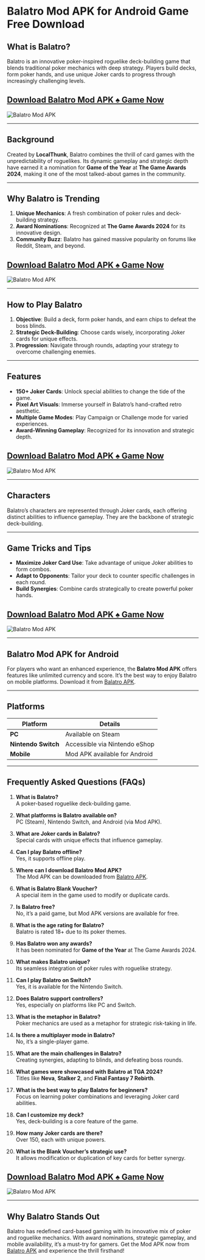 # Balatro Mod APK for Android Game Free Download

## What is Balatro?  
Balatro is an innovative poker-inspired roguelike deck-building game that blends traditional poker mechanics with deep strategy. Players build decks, form poker hands, and use unique Joker cards to progress through increasingly challenging levels.

## [Download Balatro Mod APK ♠️ Game Now](https://www.dogapk.com/games/paid/balatro-mod-apk-0-4-unlimited-currency-score/)
![Balatro Mod APK](https://play-lh.googleusercontent.com/IeJsinz87irFK4kWj8qVjy6uyuwmNpoGa0JET08CNeoumd7Qw8KOUFAE1iSX-wBfgA=w868)

---

## Background  
Created by **LocalThunk**, Balatro combines the thrill of card games with the unpredictability of roguelikes. Its dynamic gameplay and strategic depth have earned it a nomination for **Game of the Year** at **The Game Awards 2024**, making it one of the most talked-about games in the community.

---

## Why Balatro is Trending  
1. **Unique Mechanics**: A fresh combination of poker rules and deck-building strategy.  
2. **Award Nominations**: Recognized at **The Game Awards 2024** for its innovative design.  
3. **Community Buzz**: Balatro has gained massive popularity on forums like Reddit, Steam, and beyond.  

## [Download Balatro Mod APK ♠️ Game Now](https://www.dogapk.com/games/paid/balatro-mod-apk-0-4-unlimited-currency-score/)
![Balatro Mod APK](https://play-lh.googleusercontent.com/E9VzNlpxotPon4WKhQNAEMom1BHceqFlsXe-f8qTE6G2vG-4FP2Qqq8rha2k9X9RxKx8=w526-h296-rw)

---

## How to Play Balatro  
1. **Objective**: Build a deck, form poker hands, and earn chips to defeat the boss blinds.  
2. **Strategic Deck-Building**: Choose cards wisely, incorporating Joker cards for unique effects.  
3. **Progression**: Navigate through rounds, adapting your strategy to overcome challenging enemies.  

---

## Features  
- **150+ Joker Cards**: Unlock special abilities to change the tide of the game.  
- **Pixel Art Visuals**: Immerse yourself in Balatro’s hand-crafted retro aesthetic.  
- **Multiple Game Modes**: Play Campaign or Challenge mode for varied experiences.  
- **Award-Winning Gameplay**: Recognized for its innovation and strategic depth.  

## [Download Balatro Mod APK ♠️ Game Now](https://www.dogapk.com/paid/balatro-mod-apk-0-4-unlimited-currency-score/)
![Balatro Mod APK](https://play-lh.googleusercontent.com/Vu5aRdaCotyYPJBgNFqFPDGd06Bi5FKuPseDNhInukRPlIu6K7v3kZ4_FK1ikgeP5ro=w526-h296-rw)

---

## Characters  
Balatro’s characters are represented through Joker cards, each offering distinct abilities to influence gameplay. They are the backbone of strategic deck-building.

---

## Game Tricks and Tips  
- **Maximize Joker Card Use**: Take advantage of unique Joker abilities to form combos.  
- **Adapt to Opponents**: Tailor your deck to counter specific challenges in each round.  
- **Build Synergies**: Combine cards strategically to create powerful poker hands.  

## [Download Balatro Mod APK ♠️ Game Now](https://www.dogapk.com/paid/balatro-mod-apk-0-4-unlimited-currency-score/)
![Balatro Mod APK](https://play-lh.googleusercontent.com/Lu4edvvD16NtfHU5UUSnlpD09QnrVQxB_hiixai4glx_5LcFM4jNB3lJTTonGxS4c8A=w526-h296-rw)

---

## Balatro Mod APK for Android  
For players who want an enhanced experience, the **Balatro Mod APK** offers features like unlimited currency and score. It’s the best way to enjoy Balatro on mobile platforms. Download it from [Balatro APK](https://www.dogapk.com/paid/balatro-mod-apk-0-4-unlimited-currency-score/).

---

## Platforms  
| **Platform**          | **Details**                         |
|------------------------|-------------------------------------|
| **PC**                | Available on Steam                 |
| **Nintendo Switch**   | Accessible via Nintendo eShop      |
| **Mobile**            | Mod APK available for Android      |

---

## Frequently Asked Questions (FAQs)

1. **What is Balatro?**  
   A poker-based roguelike deck-building game.  

2. **What platforms is Balatro available on?**  
   PC (Steam), Nintendo Switch, and Android (via Mod APK).  

3. **What are Joker cards in Balatro?**  
   Special cards with unique effects that influence gameplay.  

4. **Can I play Balatro offline?**  
   Yes, it supports offline play.  

5. **Where can I download Balatro Mod APK?**  
   The Mod APK can be downloaded from [Balatro APK](https://www.dogapk.com/paid/balatro-mod-apk-0-4-unlimited-currency-score/).  

6. **What is Balatro Blank Voucher?**  
   A special item in the game used to modify or duplicate cards.  

7. **Is Balatro free?**  
   No, it’s a paid game, but Mod APK versions are available for free.  

8. **What is the age rating for Balatro?**  
   Balatro is rated 18+ due to its poker themes.  

9. **Has Balatro won any awards?**  
   It has been nominated for **Game of the Year** at The Game Awards 2024.  

10. **What makes Balatro unique?**  
    Its seamless integration of poker rules with roguelike strategy.  

11. **Can I play Balatro on Switch?**  
    Yes, it is available for the Nintendo Switch.  

12. **Does Balatro support controllers?**  
    Yes, especially on platforms like PC and Switch.  

13. **What is the metaphor in Balatro?**  
    Poker mechanics are used as a metaphor for strategic risk-taking in life.  

14. **Is there a multiplayer mode in Balatro?**  
    No, it’s a single-player game.  

15. **What are the main challenges in Balatro?**  
    Creating synergies, adapting to blinds, and defeating boss rounds.  

16. **What games were showcased with Balatro at TGA 2024?**  
    Titles like **Neva**, **Stalker 2**, and **Final Fantasy 7 Rebirth**.  

17. **What is the best way to play Balatro for beginners?**  
    Focus on learning poker combinations and leveraging Joker card abilities.  

18. **Can I customize my deck?**  
    Yes, deck-building is a core feature of the game.  

19. **How many Joker cards are there?**  
    Over 150, each with unique powers.  

20. **What is the Blank Voucher’s strategic use?**  
    It allows modification or duplication of key cards for better synergy.  

## [Download Balatro Mod APK ♠️ Game Now](https://www.dogapk.com/paid/balatro-mod-apk-0-4-unlimited-currency-score/)
![Balatro Mod APK](https://play-lh.googleusercontent.com/WeeJ6n4yRfPgIH6N3bj85WhaTZ5kqv3-qvq6qsNmasxfqnY7OGz-T-FY0SIk4jFYAww=w526-h296-rw)

---

## Why Balatro Stands Out  
Balatro has redefined card-based gaming with its innovative mix of poker and roguelike mechanics. With award nominations, strategic gameplay, and mobile availability, it’s a must-try for gamers. Get the Mod APK now from [Balatro APK](https://www.dogapk.com/paid/balatro-mod-apk-0-4-unlimited-currency-score/) and experience the thrill firsthand!
